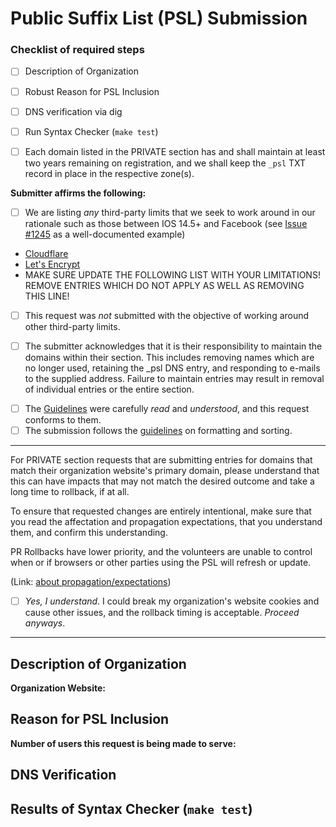 # Public Suffix List (PSL) Submission

<!--
Each PSL PR needs to have a description, rationale, indication of DNS validation and syntax checking, as well as a number of acknowledgements from the submitter. This template must be included with each PR, and the submitting party MUST provide responses to all of the elements in order to be considered.
-->

<!-- #### READ THIS FIRST ####

If you haven't yet, please read our guidelines:
https://github.com/publicsuffix/list/wiki/Guidelines#submit-the-change

Also, read them again, as many skip that part and 
get confused about why their PR is delayed or does
not get accepted when their submission didn't follow them.

A recent PR using the current template is 
https://github.com/publicsuffix/list/pull/1591, although 
the organization and description were not as substantial 
as desired, which required maintainers time to visit the 
requestor's website to further research.
Having more robust org/desc improves the PR processing 
pace due to the extra cycles not being lost to research.
For an example of what an excellent description in a PR looks like
see https://github.com/publicsuffix/list/pull/615, 
although that example uses an earlier template.
-->

### Checklist of required steps

* [ ] Description of Organization
* [ ] Robust Reason for PSL Inclusion
* [ ] DNS verification via dig
* [ ] Run Syntax Checker (`make test`)

* [ ] Each domain listed in the PRIVATE section has and shall maintain at least two years remaining on registration, and we shall keep the `_psl` TXT record in place in the respective zone(s).

__Submitter affirms the following:__ 
<!--
Third-party Limits are used elsewhere, such as at Cloudflare, Let's 
Encrypt, Apple, GitLab or others, and having an entry in the PSL alters 
the manner in which those third-party systems or products treat 
a given domain name or sub-domains within it.

To be clear, it is appropriate to address how those limits impact 
your domain(s) directly with that third-party, and it is inappropriate 
to submit entries to the PSL as a means to work around those limits or 
restrictions.
-->

 * [ ] We are listing *any* third-party limits that we seek to work around in our rationale such as those between IOS 14.5+ and Facebook (see [Issue #1245](https://github.com/publicsuffix/list/issues/1245) as a well-documented example)
 - [Cloudflare](https://developers.cloudflare.com/learning-paths/get-started/add-domain-to-cf/add-site/)
 - [Let's Encrypt](https://letsencrypt.org/docs/rate-limits/)
 - MAKE SURE UPDATE THE FOLLOWING LIST WITH YOUR LIMITATIONS! REMOVE ENTRIES WHICH DO NOT APPLY AS WELL AS REMOVING THIS LINE!

<!--
The purpose of the question above is to expose limit workarounds.
If there are third party limits that the PR seeks to overcome, those
must be listed within the rationale section of this request, and 
provide a good level of detail the effort that was made to work directly 
with the third part(y|ies) in attempting to address this within their 
rationale response below.
In all cases, software and services should be discouraged from use of
the PSL as a rate-limiting tool, and provide clear instructions to their
own clients, partners and users on the manner in which they can directly
request rate limit increases.
We treat the following as an attestation in the public record of the 
requesting party that they are not attempting to bypass rate limits through
the PR.
-->

 * [ ] This request was _not_ submitted with the objective of working around other third-party limits.

<!--
Submitter will maintain domains in good standing or may lose section.

The ongoing trust of the PSL requires it to be free of outdated or problematic entries. In making this pull request, there is a commitment by the submitter that they are going to review and maintain their relevant section. By submitting an entry, the requestor acknowledges that their entry and section may be removed if the domain does not maintain the respective _psl entries in DNS, any domain(s) within their section fail to resolve in DNS, the domain does not get renewed, expires or is otherwise unreachable. The submitter further identifies that it is their responsibility to review their submitted section within the PSL, submitting updates or removals as their domain(s) may change over time. It is also the responsibility of the submitter to provide (and keep up to date) a reachable email address within the section, and to maintain that address as it may change over time, so that they receive notices.
-->

 * [ ] The submitter acknowledges that it is their responsibility to maintain the domains within their section. This includes removing names which are no longer used, retaining the _psl DNS entry, and responding to e-mails to the supplied address. Failure to maintain entries may result in removal of individual entries or the entire section.

<!--
The guidelines describe which section to place the entry, what the 
order of commented org placement, order of sorting of entries. 
(hint: TLD then SLD, ascending sorting) Although it seems pedantic, 
the sorting and formatting rules help ensure all of the automation 
that uses the PSL operates correctly. Typically both are solved or
neither.
-->

 * [ ] The [Guidelines](https://github.com/publicsuffix/list/wiki/Guidelines) were carefully _read_ and _understood_, and this request conforms to them.
 * [ ] The submission follows the [guidelines](https://github.com/publicsuffix/list/wiki/Format) on formatting and sorting.

<!-- 
Sorting and formatting of the entries is outlined in the guidelines 
and non-conforming requests are one of the largest sources of delay,
so getting this right initially will aid successfully having it 
proceed. Mislocated entries and trailing spaces should be avoided.
-->

---

For PRIVATE section requests that are submitting entries for domains that match their organization website's primary domain, please understand that this can have impacts that may not match the desired outcome and take a long time to rollback, if at all.

To ensure that requested changes are entirely intentional, make sure that you read the affectation and propagation expectations, that you understand them, and confirm this understanding. 

PR Rollbacks have lower priority, and the volunteers are unable to control when or if browsers or other parties using the PSL will refresh or update.

<!-- 
Seriously, carefully read the downline flow of the PSL and the 
guidelines. Your request could very likely alter the cookie and 
certificate (as well as other) behaviours on your core domain name in 
ways that could be problematic for your business.

Rollbacks are really not predictable, as those who use or incorporate 
the PSL do what they do, and when. It is not within the PSL volunteers' 
control to do anything about that. 

The volunteers are busy with new requests, and rollbacks are lowest 
priority, so if something gets broken by your PR, it will potentially 
stay that way for an indefinite period of time (typically long).
-->

(Link: [about propagation/expectations](https://github.com/publicsuffix/list/wiki/Guidelines#appropriate-expectations-on-derivative-propagation-use-or-inclusion))

 * [ ] *Yes, I understand*. I could break my organization's website cookies and cause other issues, and the rollback timing is acceptable. *Proceed anyways*.
---


<!--
As you complete each item in the checklist please mark it with an X.

For example:
* [x] Description of Organization
-->

## Description of Organization
<!--
Provide at least 3 sentences (the more the better) but
avoid the promotional stuff about how wonderful it is, and 
please do not copy and paste the mission statement or 
elevator pitch from your org's website.

Also tell us who you (submitter) are and represent (i.e. 
individual, non-profit volunteer, engineer at a business, etc.) 
and what you do (i.e. DynDNS, hosting, etc.), and what your 
role is as submitter with respect to the org and the 
submission.

For the org description, there is less interest in the 
promotional / marketing information about the org and more 
a focus on having concise description of the core focus of 
the submitting org, specifically with context/connection 
to this request.
-->

**Organization Website:**
<!-- Provide the website address of the org as a full URL (i.e. https://example.com) -->

## Reason for PSL Inclusion
<!--
Please tell us why your domain(s) should be listed in the PSL
(i.e. Cookie Security, Let's Encrypt issuance, IOS/Facebook, 
Cloudflare, etc.) and clearly confirm that any private section 
names hold registration term longer than 2 years and shall 
maintain more than 1 year term in order to remain listed.

If you are attempting to work around third party limits, use 
this area to describe how and detail the manner in which you 
have first attempted to engage those third parties on the 
matter.

Please also reference any past issues or PRs 
specifically related to this submission or section.

Provide three or more sentences here that describe the purpose 
for which your PR should be included in the PSL. There is no 
upper limit, but six paragraphs seems like a rational stop.
-->

**Number of users this request is being made to serve:**
<!-- Identify if this is current or an estimate. -->

## DNS Verification
<!--
For each domain you'd like to add to the list please create
a DNS verification record pointing to your pull request.

For example, if you'd like to add example.com and example.net
you would need to provide the following verifications:

```
dig +short TXT _psl.example.com
"https://github.com/publicsuffix/list/pull/XXXX"
```

```
dig +short TXT _psl.example.net
"https://github.com/publicsuffix/list/pull/XXXX"
```

Note that XXXX is replaced with the number of your pull request.

We ask that you leave this record in place while you want 
your entry to remain in the PSL, so that future (TBD) 
automation can remove entries where the record is not present.
-->

## Results of Syntax Checker (`make test`)
<!--
git clone https://github.com/publicsuffix/list.git
cd list
make test

Simply let us know that you ran the test and the result of it.
-->

